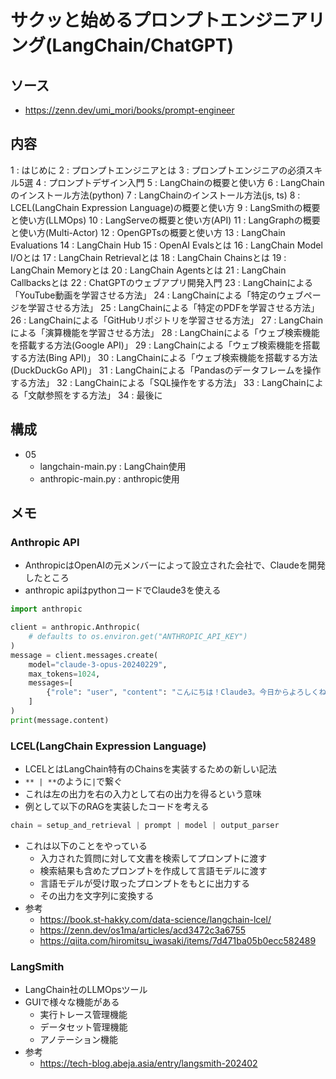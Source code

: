 # サクッと始めるプロンプトエンジニアリング(LangChain/ChatGPT)

## ソース
- https://zenn.dev/umi_mori/books/prompt-engineer

## 内容
1 : はじめに
2 : プロンプトエンジニアとは
3 : プロンプトエンジニアの必須スキル5選
4 : プロンプトデザイン入門
5 : LangChainの概要と使い方
6 : LangChainのインストール方法(python)
7 : LangChainのインストール方法(js, ts)
8 : LCEL(LangChain Expression Language)の概要と使い方
9 : LangSmithの概要と使い方(LLMOps)
10 : LangServeの概要と使い方(API)
11 : LangGraphの概要と使い方(Multi-Actor)
12 : OpenGPTsの概要と使い方
13 : LangChain Evaluations
14 : LangChain Hub
15 : OpenAI Evalsとは
16 : LangChain Model I/Oとは
17 : LangChain Retrievalとは
18 : LangChain Chainsとは
19 : LangChain Memoryとは
20 : LangChain Agentsとは
21 : LangChain Callbacksとは
22 : ChatGPTのウェブアプリ開発入門
23 : LangChainによる「YouTube動画を学習させる方法」
24 : LangChainによる「特定のウェブページを学習させる方法」
25 : LangChainによる「特定のPDFを学習させる方法」
26 : LangChainによる「GitHubリポジトリを学習させる方法」
27 : LangChainによる「演算機能を学習させる方法」
28 : LangChainによる「ウェブ検索機能を搭載する方法(Google API)」
29 : LangChainによる「ウェブ検索機能を搭載する方法(Bing API)」
30 : LangChainによる「ウェブ検索機能を搭載する方法(DuckDuckGo API)」
31 : LangChainによる「Pandasのデータフレームを操作する方法」
32 : LangChainによる「SQL操作をする方法」
33 : LangChainによる「文献参照をする方法」
34 : 最後に


## 構成
- 05
  - langchain-main.py : LangChain使用
  - anthropic-main.py : anthropic使用

## メモ

### Anthropic API
- AnthropicはOpenAIの元メンバーによって設立された会社で、Claudeを開発したところ
- anthropic apiはpythonコードでClaude3を使える
```python
import anthropic

client = anthropic.Anthropic(
    # defaults to os.environ.get("ANTHROPIC_API_KEY")
)
message = client.messages.create(
    model="claude-3-opus-20240229",
    max_tokens=1024,
    messages=[
        {"role": "user", "content": "こんにちは！Claude3。今日からよろしくね。私の新しい相棒さん"}
    ]
)
print(message.content)
```

### LCEL(LangChain Expression Language)
- LCELとはLangChain特有のChainsを実装するための新しい記法
- `** | **`のように`|`で繋ぐ
- これは左の出力を右の入力として右の出力を得るという意味
- 例として以下のRAGを実装したコードを考える
```python
chain = setup_and_retrieval | prompt | model | output_parser
```
- これは以下のことをやっている
  - 入力された質問に対して文書を検索してプロンプトに渡す
  - 検索結果も含めたプロンプトを作成して言語モデルに渡す
  - 言語モデルが受け取ったプロンプトをもとに出力する
  - その出力を文字列に変換する
- 参考
  - https://book.st-hakky.com/data-science/langchain-lcel/
  - https://zenn.dev/os1ma/articles/acd3472c3a6755
  - https://qiita.com/hiromitsu_iwasaki/items/7d471ba05b0ecc582489


### LangSmith
- LangChain社のLLMOpsツール
- GUIで様々な機能がある
  - 実行トレース管理機能
  - データセット管理機能
  - アノテーション機能
- 参考
  - https://tech-blog.abeja.asia/entry/langsmith-202402